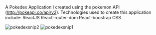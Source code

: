 A Pokedex Application I created using the pokemon API (http://pokeapi.co/api/v2).
Technologies used to create this application include:
ReactJS
React-router-dom
React-boostrap
CSS


![pokedexsnip2](https://user-images.githubusercontent.com/89651714/149607960-d17bdd3d-e5d9-4c30-a4f6-c39b9d298538.PNG)
![pokedexsnip1](https://user-images.githubusercontent.com/89651714/149607894-3e6fe640-5cc9-4a61-b15a-2efb1c7bc490.PNG)
